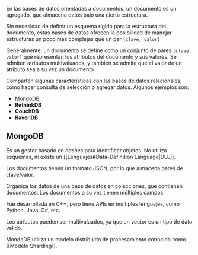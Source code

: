 En las bases de datos orientadas a documentos, un documento es un agregado, que almacena datos bajo una cierta estructura.

Sin necesidad de definir un esquema rígido para la estructura del documento, estas bases de datos ofrecen la posibilidad de manejar estructuras un poco más complejas que un par `(clave, valor)`

Generalmente, un documento se define como un conjunto de pares `(clave, valor)` que representan los atributos del documento y sus valores. Se admiten atributos multivaluados, y también se admite que el valor de un atributo sea a su vez un documento

Comparten algunas características con las bases de datos relacionales, como hacer consulta de selección o agregar datos. Algunos ejemplos son:

- MondoDB
- **RethinkDB**
- **CouchDB**
- **RavenDB**

## MongoDB

Es un gestor basado en *hashes* para identificar objetos. No utiliza esquemas, ni existe un [[Lenguajes#Data-Definition Language|DLL]].

Los documentos tienen un formato JSON, por lo que almacena pares de clave/valor.

Organiza los datos de una base de datos en colecciones, que contienen documentos. Los documentos a su vez tienen múltiples campos.

Fue desarrollada en C++, pero tiene APIs en múltiples lenguajes, como Python, Java, C#, etc.

Los atributos pueden ser multivaluados, ya que un vector es un tipo de dato valido.

MondoDB utiliza un modelo distribuido de procesamiento conocido como [[Modelo Sharding]].
